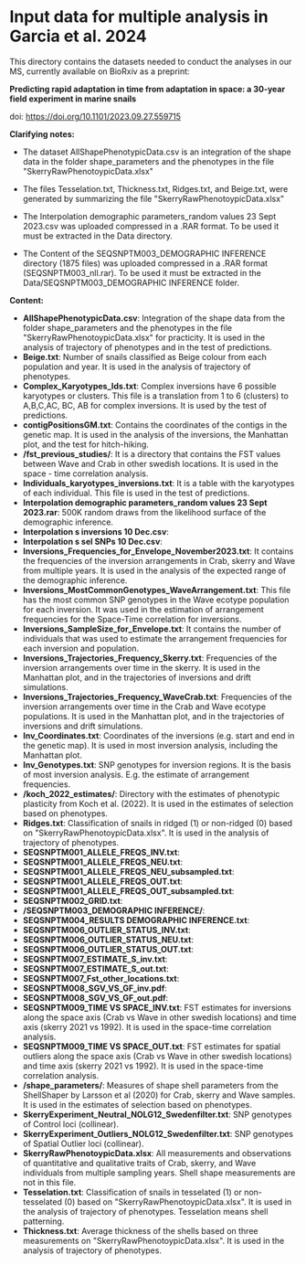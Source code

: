 # Input data for multiple analysis in Garcia et al. 2024

This directory contains the datasets needed to conduct the analyses in our MS, currently available on BioRxiv as a preprint:

**Predicting rapid adaptation in time from adaptation in space: a 30-year field experiment in marine snails**

doi: https://doi.org/10.1101/2023.09.27.559715

**Clarifying notes:**

- The dataset AllShapePhenotypicData.csv is an integration of the shape data in the folder shape_parameters and the phenotypes in the file "SkerryRawPhenotoypicData.xlsx"

- The files Tesselation.txt, Thickness.txt, Ridges.txt, and Beige.txt, were generated by summarizing the file "SkerryRawPhenotoypicData.xlsx"

- The Interpolation demographic parameters_random values 23 Sept 2023.csv was uploaded compressed in a .RAR format. To be used it must be extracted in the Data directory.

- The Content of the SEQSNPTM003_DEMOGRAPHIC INFERENCE directory (1875 files) was uploaded compressed in a .RAR format (SEQSNPTM003_nll.rar). To be used it must be extracted in the Data/SEQSNPTM003_DEMOGRAPHIC INFERENCE folder.


**Content:**

- **AllShapePhenotypicData.csv**: 	Integration of the shape data from the folder shape_parameters and the phenotypes in the file "SkerryRawPhenotoypicData.xlsx" for practicity. It is used in the analysis of trajectory of phenotypes and in the test of predictions.
- **Beige.txt**: 	Number of snails classified as Beige colour from each population and year. It is used in the analysis of trajectory of phenotypes.
- **Complex_Karyotypes_Ids.txt**: 	Complex inversions have 6 possible karyotypes or clusters. This file is a translation from 1 to 6 (clusters) to A,B,C,AC, BC, AB for complex inversions. It is used by the test of predictions.
- **contigPositionsGM.txt**: 	Contains the coordinates of the contigs in the genetic map. It is used in the analysis of the inversions, the Manhattan plot, and the test for hitch-hiking.
- **/fst_previous_studies/**: 	It is a directory that contains the FST values between Wave and Crab in other swedish locations. It is used in the space - time correlation analysis.
- **Individuals_karyotypes_inversions.txt**: 	It is a table with the karyotypes of each individual. This file is used in the test of predictions.
- **Interpolation demographic parameters_random values 23 Sept 2023.rar**: 	500K random draws from the likelihood surface of the demographic inference.
- **Interpolation s inversions 10 Dec.csv**: 	
- **Interpolation s sel SNPs 10 Dec.csv**: 	
- **Inversions_Frequencies_for_Envelope_November2023.txt**: 	It contains the frequencies of the inversion arrangements in Crab, skerry and Wave from multiple years. It is used in the analysis of the expected range of the demographic inference.
- **Inversions_MostCommonGenotypes_WaveArrangement.txt**: 	This file has the most common SNP genotypes in the Wave ecotype population for each inversion. It was used in the estimation of arrangement frequencies for the Space-Time correlation for inversions.
- **Inversions_SampleSize_for_Envelope.txt**: 	It contains the number of individuals that was used to estimate the arrangement frequencies for each inversion and population.
- **Inversions_Trajectories_Frequency_Skerry.txt**: 	Frequencies of the inversion arrangements over time in the skerry. It is used in the Manhattan plot, and in the trajectories of inversions and drift simulations.
- **Inversions_Trajectories_Frequency_WaveCrab.txt**: 	Frequencies of the inversion arrangements over time in the Crab and Wave ecotype populations. It is used in the Manhattan plot, and in the trajectories of inversions and drift simulations.
- **Inv_Coordinates.txt**: 	Coordinates of the inversions (e.g. start and end in the genetic map). It is used in most inversion analysis, including the Manhattan plot.
- **Inv_Genotypes.txt**: 	SNP genotypes for inversion regions. It is the basis of most inversion analysis. E.g. the estimate of arrangement frequencies.
- **/koch_2022_estimates/**: 	Directory with the estimates of phenotypic plasticity from Koch et al. (2022). It is used in the estimates of selection based on phenotypes.
- **Ridges.txt**: 	Classification of snails in ridged (1) or non-ridged (0) based on "SkerryRawPhenotoypicData.xlsx". It is used in the analysis of trajectory of phenotypes.
- **SEQSNPTM001_ALLELE_FREQS_INV.txt**: 	
- **SEQSNPTM001_ALLELE_FREQS_NEU.txt**: 	
- **SEQSNPTM001_ALLELE_FREQS_NEU_subsampled.txt**: 	
- **SEQSNPTM001_ALLELE_FREQS_OUT.txt**: 	
- **SEQSNPTM001_ALLELE_FREQS_OUT_subsampled.txt**: 	
- **SEQSNPTM002_GRID.txt**: 	
- **/SEQSNPTM003_DEMOGRAPHIC INFERENCE/**: 	
- **SEQSNPTM004_RESULTS DEMOGRAPHIC INFERENCE.txt**: 	
- **SEQSNPTM006_OUTLIER_STATUS_INV.txt**: 	
- **SEQSNPTM006_OUTLIER_STATUS_NEU.txt**: 	
- **SEQSNPTM006_OUTLIER_STATUS_OUT.txt**: 	
- **SEQSNPTM007_ESTIMATE_S_inv.txt**: 	
- **SEQSNPTM007_ESTIMATE_S_out.txt**: 	
- **SEQSNPTM007_Fst_other_locations.txt**: 	
- **SEQSNPTM008_SGV_VS_GF_inv.pdf**: 	
- **SEQSNPTM008_SGV_VS_GF_out.pdf**: 	
- **SEQSNPTM009_TIME VS SPACE_INV.txt**: 	FST estimates for inversions along the space axis (Crab vs Wave in other swedish locations) and time axis (skerry 2021 vs 1992). It is used in the space-time correlation analysis.
- **SEQSNPTM009_TIME VS SPACE_OUT.txt**: 	FST estimates for spatial outliers along the space axis (Crab vs Wave in other swedish locations) and time axis (skerry 2021 vs 1992). It is used in the space-time correlation analysis.
- **/shape_parameters/**: 	Measures of shape shell parameters from the ShellShaper by Larsson et al (2020) for Crab, skerry and Wave samples. It is used in the estimates of selection based on phenotypes. 
- **SkerryExperiment_Neutral_NOLG12_Swedenfilter.txt**: 	SNP genotypes of Control loci (collinear).
- **SkerryExperiment_Outliers_NOLG12_Swedenfilter.txt**: 	SNP genotypes of Spatial Outlier loci (collinear).
- **SkerryRawPhenotoypicData.xlsx**: 	All measurements and observations of quantitative and qualitative traits of Crab, skerry, and Wave individuals from multiple sampling years. Shell shape measurements are not in this file.
- **Tesselation.txt**: 	Classification of snails in tesselated (1) or non-tesselated (0) based on "SkerryRawPhenotoypicData.xlsx". It is used in the analysis of trajectory of phenotypes. Tesselation means shell patterning.
- **Thickness.txt**: 	Average thickness of the shells based on three measurements on "SkerryRawPhenotoypicData.xlsx". It is used in the analysis of trajectory of phenotypes.

